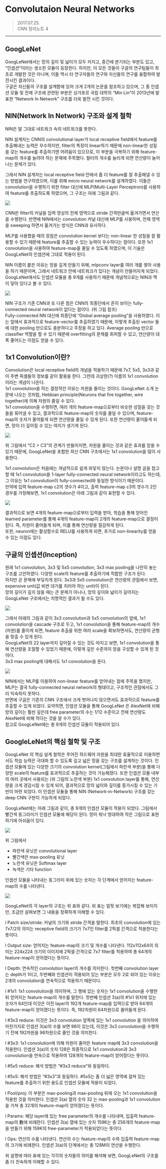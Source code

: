 
Convolutaion Neural Networks
=====================================
> 2017.07.25.  
> CNN 정리노트 4

---

## GoogLeNet

GoogLeNet에서는 망의 깊이 및 넓이가 모두 커지고, 중간에 분기되는 부분도 있고, “인셉션”이라는 생소한 모듈이 등장한다. 하지만, 이 모든 것들이 구글의 연구팀들이 최초로 개발한 것은 아니며, 이들 역시 타 연구자들의 연구와 자신들의 연구를 융합하여 발전시킨 결과이다.  
구글은 자신들의 구조를 설계함에 있어 크게 2개의 논문을 참조하고 있으며, 그 중 인셉션 모듈 및 전체 구조에 관련된 부분은 싱가포르 국립 대학의 “Min Lin”이 2013년에 발표한 “Network In Network” 구조를 더욱 발전 시킨 것이다.


## NIN(Network In Network) 구조와 설계 철학  

NIN은 말 그대로 네트워크 속의 네트워크를 뜻한다.

NIN 설계자는 CNN의 convolutional layer가 local receptive field에서 feature를 추출해내는 능력은 우수하지만,  filter의 특징이 linear하기 때문에 non-linear한 성질을 갖는 feature를 추출하기엔 어려움이 있으므로, 이 부분을 극복하기 위해 feature-map의 개수를 늘려야 하는 문제에 주목했다. 필터의 개수를 늘리게 되면 연산량이 늘어나는 문제가 있다.

그래서 NIN 설계자는 local receptive field 안에서 좀 더 feature를 잘 추출해낼 수 있는 방법을 연구하였으며, 이를 위해 micro neural network를 설계하였다. 이들은 convolution을 수행하기 위한 filter 대신에 MLP(Multi-Layer Perceptron)를 사용하여 feature를 추출하도록 하였으며, 그 구조는 아래 그림과 같다.

![](./images/NIN.png)

CNN은 filter의 커널을 입력 영상의 전체 영역으로 stride 간격만큼씩 옮겨가면서 연산을 수행한다. 반면에 NIN에서는 convolution 커널 대신에 MLP를 사용하며, 전체 영역을 sweeping 하면서 옮겨가는 방식은 CNN과 유사하다.

MLP를 사용했을 때의 장점은 convolution kernel 보다는 non-linear 한 성질을 잘 활용할 수 있기 때문에 feature를 추출할 수 있는 능력이 우수하다는 점이다. 또한 1x1 convolution을 사용하여 feature-map을 줄일 수 있도록 하였으며, 이 기술은 GoogLeNet의 인셉션에 그대로 적용이 된다.


NIN 이름이 붙은 이유는 망을 깊게 만들기 위해, mlpconv layer를 여러 개를 쌓아 사용을 하기 때문이며, 그래서 네트워크 안에 네트워크가 있다는 개념이 만들어지게 되었다. GoogLeNet에서도 인셉션 모듈을 총 9개를 사용하기 때문에 개념적으로는 NIN과 맥이 닿아 있다고 볼 수 있다.


![](./images/mlpconv.png)


NIN 구조가 기존 CNN과 또 다른 점은 CNN의 최종단에서 흔히 보이는  fully-connected neural network이 없다는 점이다. (위 그림 참조)  
Fully-connected NN 대신에 최종단에 “Global average pooling”을 사용하였다. 이는 앞에서 효과적으로 feature-vector를 추출하였기 때문에, 이렇게 추출된 vector 들에 대한 pooling 만으로도 충분하다고 주장을 하고 있다. Average pooling 만으로 classifier 역할을 할 수 있기 때문에 overfitting의 문제를 회피할 수 있고, 연산량이 대폭 줄어드는 이점도 얻을 수 있다.

## 1x1 Convolution이란?

Convolution은 local receptive field의 개념을 적용하기 때문에 7x7, 5x5, 3x3과 같이 주변 픽셀들의 정보를 같이 활용을 한다. 그런데 괴상한(?) 이름의 1x1 convolution 이라는 개념이 나온다.   
1x1 convolution을 하는 결정적인 이유는 차원을 줄이는 것이다. GoogLeNet 소개 논문에 나오는 것처럼, Hebbian principle(Neurons that fire together, wire together)에 의해 차원의 줄일 수 있다.   
1x1 convolution을 수행하면, 여러 개의 feature-map으로부터 비슷한 성질을 갖는 것들을 묶어낼 수 있고, 결과적으로 feature-map의 숫자를 줄일 수 있으며, feature-map의 숫자가 줄어들게 되면 연산량을 줄일 수 있게 된다. 또한 연산량이 줄어들게 되면, 망이 더 깊어질 수 있는 여지가 생기게 된다.

![](./images/cccp.png)

위 그림에서 “C2 > C3”의 관계가 만들어지면, 차원을 줄이는 것과 같은 효과를 얻을 수 있기 때문에, GoogLeNet을 포함한 최신 CNN 구조에서는 1x1 convolution을 많이 사용한다.

1x1 convolution은 처음에는 개념적으로 쉽게 와닿지 않는다. 논문이나 설명 글을 참고할 때 1x1 convolution을 1-layer fully-connected neural network이라고도 하는데, 그 이유는 1x1 convolution이 fully-connected와 동일한 방식이기 때문이다.  
만약에 입력 feature-map c2의 갯수가 4이고, 출력 feature-map c3의 갯수가 2인 경우를 가정해보면, 1x1 convolution은 아래 그림과 같이 표현할 수 있다.

![](./images/1x1_conv.png)


결과적으로 보면 4개의 feature-map으로부터 입력을 받아, 학습을 통해 얻어진 learned parameter를 통해 4개의 feature-map이 2개의 feature-map으로 결정이 된다. 즉, 차원이 줄어들게 되며, 이를 통해 연산량을 절감하게 된다.   
또한, neuron에는 활성함수로 RELU를 사용하게 되면, 추가로 non-linearity를 얻을 수 있는 이점도 있다.

## 구글의 인셉션(Inception)

원래 1x1 convolution, 3x3 및 5x5 convolution, 3x3 max pooling을 나란히 놓는 구조를 고안하였다. 다양한 scale의 feature를 추출하기에 적합한 구조가 된다.  
하지만 곧 문제에 부딪치게 된다. 3x3과 5x5 convolution은 연산량의 관점에서 보면, expensive unit(값 비싼 대가를 치러야 하는 unit)이 된다.  
망의 깊이가 깊지 않을 때는 큰 문제가 아니나, 망의 깊이와 넓이가 깊어지는 GoogLeNet 구조에서는 치명적인 결과가 될 수도 있다.

![](./images/inception.png)

그래서 아래의 그림과 같이 3x3 convolution과 5x5 convolution의 앞에, 1x1 convolution을 cascade 구조로 두고, 1x1 convolution을 통해 feature-map의 개수(차원)를 줄이게 되면, feature 추출을 위한 여러 scale을 확보하면서도, 연산량의 균형을 맞출 수 있게 된다.  
GoogLeNet의 22 layer까지 깊어질 수 있는 것도 따지고 보면, 1x1 convolution을 통해 연산량을 조절할 수 있었기 때문에, 이렇게 깊은 수준까지 망을 구성할 수 있게 된 것이다.  
3x3 max pooling에 대해서도 1x1 convolution을 둔다.

![](./images/inception_reduction.png)

NIN에서는 MLP를 이용하여 non-linear feature를 얻어내는 점에 주목을 했지만, MLP는 결국 fully-connected neural network의 형태이고, 구조적인 관점에서도 그리 익숙하지 못하다.  
반면에 구글은 기존의 CNN 구조에서 크게 벗어나지 않으면서도 효과적으로 feature를 추출할 수 있게 되었다. 요약하면, 인셉션 모듈을 통해 GoogLeNet 은 AlexNet에 비해 망의 깊이는 훨씬 깊은데 free parameter의 수는 1/12 수준이고 전체 연산량도 AlexNet에 비해 적다는 것을 알 수가 있다.  
참고로 GoogLeNet에는 총 9개의 인셉션 모듈이 적용되어 있다.

## GoogleLeNet의 핵심 철학 및 구조

GoogLeNet 의 핵심 설계 철학은 주어진 하드웨어 자원을 최대한 효율적으로 이용하면서도 학습 능력은 극대화 할 수 있도록 깊고 넓은 망을 갖는 구조를 설계하는 것이다.
인셉션 모듈에 있는 다양한 크기의 convolution kernel(그림에서 파란색 부분)을  통해 다양한 scale의 feature를 효과적으로 추출하는 것이 가능해졌다. 또한 인셉션 모듈 내부의 여러 곳에서 사용되는 (위 그림의 노란색 부분) 1x1 convolution  layer를 통해, 연산량을 크게 경감시킬 수 있게 되어, 결과적으로 망의 넓이와  깊이를 증가시킬 수 있는 기반이 마련 되었다. 이 인셉션 모듈을 통해 NIN (Network-in-Network) 구조를 갖는 deep CNN 구현이 가능하게 되었다.

GoogLeNet에는 아래 그림과 같이, 총 9개의 인셉션 모듈이 적용이 되었다. 그림에서 빨간색 동그라미가 인셉션 모듈에 해당이 된다. 망이 워낙 방대하여 작은 그림으로 표현하기에 아쉬움이 있다.

![](./images/googlenet.png)

위 그림에서 
* 파란색 유닛은 convolutional layer
* 빨간색은 max-pooling 유닛
* 노란색 유닛은 Softmax layer
* 녹색은 기타 function  

인셉션 모듈을 나타내는 동그라미 위에 있는 숫자는 각 단계에서 얻어지는 feature-map의 수를 나타낸다.

![](./images/googlenet_cost.png)

GoogLeNet의 각 layer의 구조는 위 표와 같다. 위 표는 얼핏 보기에는 복잡해 보이지만, 조금만 살펴보면 그 내용을 정확하게 이해할 수 있다.



l  Patch size/stride: 커널의 크기와 stride 간격을 말한다. 최초의 convolution에 있는 7x7/2의 의미는 receptive field의 크기가 7x7인 filter를 2픽셀 간격으로 적용한다는 뜻이다.

l  Output size: 얻어지는 feature-map의 크기 및 개수를 나타낸다. 112x112x64의 의미는 224x224 크기의 이미지에 2픽셀 간격으로 7x7 filter를 적용하여 총 64개의 feature-map이 얻어졌다는 뜻이다.

l  Depth: 연속적인 convolution layer의 개수를 의미한다. 첫번째 convolution layer는 depth가 1이고, 두번째와 인셉션이 적용되어 있는 부분은 모두 2로 되어 있는 이유는 2개의 convolution을 연속적으로 적용하기 때문이다.

l  #1x1: 1x1 convolution을 의미하며, 그 행에 있는 숫자는 1x1 convolution을 수행한 뒤 얻어지는 feature-map의 개수를 말한다. 첫번째 인셉션 3(a)의 #1x1 위치에 있는 숫자가 64인데 이것은 이전 layer의 192개 feature-map을 입력으로 받아 64개의 feature-map이 얻어졌다는 뜻이다. 즉, 192차원이 64차원으로 줄어들게 된다.

l  #3x3 reduce: 이것은 3x3 convolution 앞쪽에 있는 1x1 convolution 을 의미하여 마찬가지로 인셉션 3(a)의 수를 보면 96이 있는데, 이것은 3x3 convolution을 수행하기 전에 192차원을 96차원으로 줄인 것을 의미한다.

l  #3x3: 1x1 convolution에 의해 차원이 줄어든 feature map에 3x3 convolution을 적용한다. 인셉션 3(a)의 숫자 128은 최종적으로 1x1 convolution과 3x3 convolution을 연속으로 적용하여 128개의 feature-map이 얻어졌다는 뜻이다.

l  #5x5 reduce: 해석 방법은 “#3x3 reduce”와 동일하다.

l  #5x5: 해석 방법은 “#3x3”과 동일하다. #5x5는 좀 더 넓은 영역에 걸쳐 있는 feature를 추출하기 위한 용도로 인셉션 모듈에 적용이 되었다.

l  Pool/proj: 이 부분은 max-pooling과 max-pooling 뒤에 오는 1x1 convolution을 적용한 것을 의미한다. 인셉션 3(a) 열의 숫자 32 는 max-pooling과 1x1 convolution을 거쳐 총 32개의 feature-map이 얻어졌다는 뜻이다.

l  Params: 해당 layer에 있는 free parameter의 개수를 나타내며, 입출력 feature-map의 數에 비례한다. 인셉션 3(a) 열에 있는 숫자 159K는 총 256개의 feature-map을 만들기 위해 159K의 free-parameter가 적용되었다는 뜻이다.

l  Ops: 연산의 수를 나타낸다. 연산의 수는 feature-map의 수와 입출력 feature-map의 크기에 비례한다. 인셉션 3(a)의 단계에서는 총 128M의 연산을 수행한다.


위 설명에 따라 표에 있는 각각의 숫자들의 의미를 해석해 보면, GoogLeNet의 구조를 좀 더 친숙하게 이해할 수 있다.